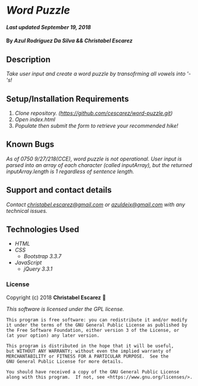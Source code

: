 # _Word Puzzle_

#### _Last updated September 19, 2018_

#### By _**Azul Rodriguez Da Silva && Christabel Escarez**_

## Description

_Take user input and create a word puzzle by transofrming all vowels into '-'s!_

## Setup/Installation Requirements

1. _Clone repository. (https://github.com/cescarez/word-puzzle.git)_
2. _Open index.html_
3. _Populate then submit the form to retrieve your recommended hike!_


## Known Bugs

_As of 0750 9/27/218(CCE), word puzzle is not operational. User input is parsed into an array of each character (called inputArray), but the returned inputArray.length is 1 regardless of sentence length._

## Support and contact details

_Contact christabel.escarez@gmail.com or azuldejx@gmail.com with any technical issues._

## Technologies Used

* _HTML_
* _CSS_
  * _Bootstrap 3.3.7_
* _JavaScript_
  * _jQuery 3.3.1_

### License

Copyright (c) 2018 **Christabel Escarez** :dog:

*This software is licensed under the GPL license.*

    This program is free software: you can redistribute it and/or modify
    it under the terms of the GNU General Public License as published by
    the Free Software Foundation, either version 3 of the License, or
    (at your option) any later version.

    This program is distributed in the hope that it will be useful,
    but WITHOUT ANY WARRANTY; without even the implied warranty of
    MERCHANTABILITY or FITNESS FOR A PARTICULAR PURPOSE.  See the
    GNU General Public License for more details.

    You should have received a copy of the GNU General Public License
    along with this program.  If not, see <https://www.gnu.org/licenses/>.
